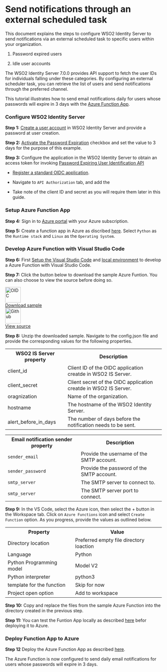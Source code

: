 # Send notifications through an external scheduled task

This document explains the steps to configure WSO2 Identity Server to send notifications via an external scheduled task to specific users within your organization.

1. Password expired users

2. Idle user accounts

The WSO2 Identity Server 7.0.0 provides API support to fetch the user IDs for individuals falling under these categories. By configuring an external scheduler task, you can retrieve the list of users and send notifications through the preferred channel.

This tutorial illustrates how to send email notifications daily for users whose passwords will expire in 3 days with the [Azure Function App](https://learn.microsoft.com/en-us/azure/azure-functions/functions-overview?pivots=programming-language-python).

### Configure WSO2 Identity Server

**Step 1:** [Create a user account]("{{base_path}}/guides/users/manage-users/#onboard-single-user) in WSO2 Identity Server and provide a password at user creation.

**Step 2:** [Activate the Password Expiration]("{{base_path}}/guides/account-configurations/login-security/password-validation/#password-validation") checkbox and set the value to 3 days for the purpose of this example.

**Step 3:** Configure the application in the WSO2 Identity Server to obtain an access token for invoking [Password Expiring User Identification API]("{{base_path}}/apis/password-expiring-users-identification-rest-api/)

- [Register a standard OIDC application]("{{base_path}}/guides/applications/register-oidc-web-app/#register-an-openid-connect-web-app).

- Navigate to `API Authorization` tab, and add the 

- Take note of the client ID and secret as you will require them later in this guide.

### Setup Azure Function App

**Step 4:** Sign in to [Azure portal](https://portal.azure.com/#home) with your Azure subscription.

**Step 5:** Create a function app in Azure as discribed [here](https://learn.microsoft.com/en-us/azure/azure-functions/functions-create-function-app-portal?pivots=programming-language-python#create-a-function-app). Select `Python` as the `Runtime stack` and `Linux` as the `Operating System`.

### Develop Azure Function with Visual Studio Code

**Step 6:** First [Setup the Visual Studio Code](https://learn.microsoft.com/en-us/azure/azure-functions/functions-develop-vs-code?tabs=node-v3%2Cpython-v2%2Cisolated-process&pivots=programming-language-python#prerequisites) and [local environment](https://learn.microsoft.com/en-us/azure/azure-functions/functions-develop-vs-code?tabs=node-v3%2Cpython-v2%2Cisolated-process&pivots=programming-language-python#prerequisites) to develop a Azure Function with Visual Studio Code.

**Step 7:** Click the button below to download the sample Azure Funtion. You can also choose to view the source before doing so.

<div class="centered-container">
  <div class="border-text">
    <img src="{{base_path}}/assets/img/logo/java-logo.svg" alt="OIDC" width=50><br>
    <a href="https://github.com/wso2/samples-is/releases/download/v4.6.2/notification-sender-ext-schedular.zip" target="_blank">Download sample</a>
  </div>

  <div class="border-text">
    <img src="{{base_path}}/assets/img/logo/github-logo.svg" alt="Github" width=50><br>
    <a href="https://github.com/asgardeo/asgardeo-tomcat-oidc-agent/tree/master/io.asgardeo.tomcat.oidc.sample" target="_blank">View source</a>
  </div>
</div>

**Step 8:** Unzip the downloaded sample. Navigate to the config.json file and provide the corresponding values for the following properties.

<table>
    <tr>
        <th>WSO2 IS Server property</th>
        <th>Description</th>
    </tr>
    <tr>
        <td>client_id</td>
        <td>Client ID of the OIDC application creatde in WSO2 IS Server.</td>
    </tr>
    <tr>
        <td>client_secret</td>
        <td>Client secret of the OIDC application creatde in WSO2 IS Server.</td>
    </tr>
    <tr>
        <td>oragnization</td>
        <td>Name of the organization.</td>
    </tr>
    <tr>
        <td>hostname</td>
        <td>The hostname of the WSO2 Identity Server.</td>
    </tr>
    <tr>
        <td>alert_before_in_days</td>
        <td>The number of days before the notification needs to be sent.</td>
    </tr>
</table>

<table>
    <tr>
        <th>Email notification sender property</th>
        <th>Description</th>
    </tr>
    <tr>
        <td><code>sender_email</code></td>
        <td>Provide the username of the SMTP account.</td>
    </tr>
    <tr>
        <td><code>sender_password</code></td>
        <td>Provide the password of the SMTP account.</td>
    </tr>
    <tr>
        <td><code>smtp_server</code></td>
        <td>The SMTP server to connect to.</td>
    </tr>
    <tr>
        <td><code>smtp_server</code></td>
        <td>The SMTP server port to connect.</td>
    </tr>
</table>

**Step 9:** In the VS Code, select the Azure icon, then select the + button in the Workspace tab. Click on `Azure Functions` icon and select `Create Function` option.  As you progress, provide the values as outlined below.

<table>
    <tr>
        <th>Property</th>
        <th>Value</th>
    </tr>
    <tr>
        <td>Directory location</td>
        <td>Preferred empty file directory loaction</td>
    </tr>
    <tr>
        <td>Language</td>
        <td>Python</td>
    </tr>
    <tr>
        <td>Python Programming model</td>
        <td>Model V2</td>
    </tr>
    <tr>
        <td>Python interpreter</td>
        <td>python3</td>
    </tr>
    <tr>
        <td>template for the function</td>
        <td>Skip for now</td>
    </tr>
    <tr>
        <td>Project open option</td>
        <td>Add to workspace</td>
    </tr>
</table>

**Step 10:** Copy and replace the files from the sample Azure Function into the directory created in the previous step.

**Step 11:** You can test the Funtion App locally as described [here](https://learn.microsoft.com/en-us/azure/azure-functions/functions-add-output-binding-storage-queue-vs-code?pivots=programming-language-python&tabs=isolated-process#run-the-function-locally) befor deploying it to Azure.

### Deploy Function App to Azure

**Step 12** Deploy the Azure Function App as described [here](https://learn.microsoft.com/en-us/azure/azure-functions/functions-develop-vs-code?tabs=node-v3%2Cpython-v2%2Cisolated-process&pivots=programming-language-python#republish-project-files).

The Azure Function is now configured to send daily email notifications for users whose passwords will expire in 3 days.